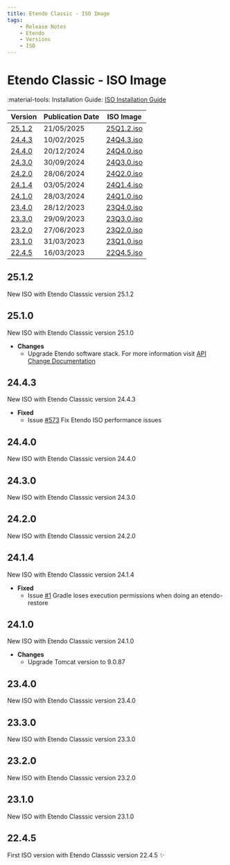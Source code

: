 ```yaml
---
title: Etendo Classic - ISO Image
tags:
    - Release Notes
    - Etendo
    - Versions
    - ISO
---
```


# Etendo Classic - ISO Image

:material-tools: Installation Guide: [ISO Installation Guide](../../../getting-started/installation.md#steps-to-install-the-iso-with-internet-connection)

| Version | Publication Date | ISO Image |
| --- | --- | --- |
| [25.1.2](#2512) | 21/05/2025 | [25Q1.2.iso](https://etendo-appliances.s3.eu-west-1.amazonaws.com/etendo/iso/etendo-25Q1.2.iso) |
| [24.4.3](#2443) | 10/02/2025 | [24Q4.3.iso](https://etendo-appliances.s3.eu-west-1.amazonaws.com/etendo/iso/etendo-24Q4.3.iso) |
| [24.4.0](#2440) | 20/12/2024 | [24Q4.0.iso](https://etendo-appliances.s3.eu-west-1.amazonaws.com/etendo/iso/etendo-24Q4.0.iso) |
| [24.3.0](#2430) | 30/09/2024 | [24Q3.0.iso](https://etendo-appliances.s3.eu-west-1.amazonaws.com/etendo/iso/etendo-24Q3.0.iso) |
| [24.2.0](#2420) | 28/06/2024 | [24Q2.0.iso](https://etendo-appliances.s3.eu-west-1.amazonaws.com/etendo/iso/etendo-24Q2.0.iso) |
| [24.1.4](#2414) | 03/05/2024 | [24Q1.4.iso](https://etendo-appliances.s3.eu-west-1.amazonaws.com/etendo/iso/etendo-24Q1.4.iso) |
| [24.1.0](#2410) | 28/03/2024 | [24Q1.0.iso](https://etendo-appliances.s3.eu-west-1.amazonaws.com/etendo/iso/etendo-24Q1.0.iso) |
| [23.4.0](#2340) | 28/12/2023 | [23Q4.0.iso](https://etendo-appliances.s3.eu-west-1.amazonaws.com/etendo/iso/etendo-23Q4.0.iso) |
| [23.3.0](#2330) | 29/09/2023 | [23Q3.0.iso](https://etendo-appliances.s3.eu-west-1.amazonaws.com/etendo/iso/etendo-23Q3.0.iso) |
| [23.2.0](#2320) | 27/06/2023 | [23Q2.0.iso](https://etendo-appliances.s3.eu-west-1.amazonaws.com/etendo/iso/etendo-23Q2.0.iso) |
| [23.1.0](#2310) | 31/03/2023 | [23Q1.0.iso](https://etendo-appliances.s3.eu-west-1.amazonaws.com/etendo/iso/etendo-23Q1.3.iso) |
| [22.4.5](#2245) | 16/03/2023 | [22Q4.5.iso](https://etendo-appliances.s3.eu-west-1.amazonaws.com/etendo/iso/etendo-22Q4-5.iso) |

## 25.1.2
New ISO with Etendo Classsic version 25.1.2

## 25.1.0
New ISO with Etendo Classsic version 25.1.0

- **Changes**
    - Upgrade Etendo software stack. For more information visit [API Change Documentation](../../../developer-guide/etendo-classic/developer-changelog/apichanges.md)


## 24.4.3
New ISO with Etendo Classsic version 24.4.3

- **Fixed**
    - Issue [#573](https://github.com/etendosoftware/etendo_core/issues/573) Fix Etendo ISO performance issues

## 24.4.0
New ISO with Etendo Classsic version 24.4.0

## 24.3.0
New ISO with Etendo Classsic version 24.3.0

## 24.2.0
New ISO with Etendo Classsic version 24.2.0

## 24.1.4
New ISO with Etendo Classsic version 24.1.4

- **Fixed**
    - Issue [#1](https://github.com/etendosoftware/etendo_backups_script/issues/1) Gradle loses execution permissions when doing an etendo-restore

## 24.1.0
New ISO with Etendo Classsic version 24.1.0

- **Changes**
    - Upgrade Tomcat version to 9.0.87

## 23.4.0
New ISO with Etendo Classsic version 23.4.0

## 23.3.0
New ISO with Etendo Classsic version 23.3.0

## 23.2.0
New ISO with Etendo Classsic version 23.2.0

## 23.1.0
New ISO with Etendo Classsic version 23.1.0

## 22.4.5
First ISO version with Etendo Classsic version 22.4.5 :sparkles: